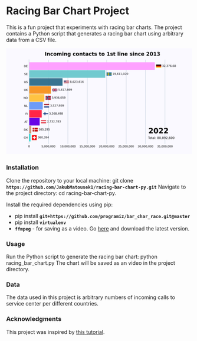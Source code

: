 # Racing Bar Chart Project
This is a fun project that experiments with racing bar charts. The project contains a Python script that generates a racing bar chart using arbitrary data from a CSV file.

<p align="center">  
 <img src="img/final_output.png" width="700"/>
</p>  


### Installation
Clone the repository to your local machine: git clone **`https://github.com/JakubMatousek1/racing-bar-chart-py.git`**
Navigate to the project directory: cd racing-bar-chart-py.

Install the required dependencies using pip: 
 * pip install **`git+https://github.com/programiz/bar_char_race.git@master`**
 * pip install **`virtualenv`**
 * **`ffmpeg`** - for saving as a video. Go [here](https://github.com/BtbN/FFmpeg-Builds/releases/) and download the latest version.

### Usage
Run the Python script to generate the racing bar chart: python racing_bar_chart.py
The chart will be saved as an video in the project directory.

### Data
The data used in this project is arbitrary numbers of incoming calls to service center per different countries.

### Acknowledgments
This project was inspired by [this tutorial](https://www.youtube.com/watch?v=mr61PDiUvwY).
